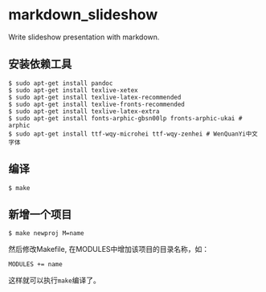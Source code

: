 # markdown_slideshow
Write slideshow presentation with markdown.

## 安装依赖工具

```
$ sudo apt-get install pandoc
$ sudo apt-get install texlive-xetex
$ sudo apt-get install texlive-latex-recommended
$ sudo apt-get install texlive-fronts-recommended
$ sudo apt-get install texlive-latex-extra
$ sudo apt-get install fonts-arphic-gbsn00lp fronts-arphic-ukai # arphic 
$ sudo apt-get install ttf-wqy-microhei ttf-wqy-zenhei # WenQuanYi中文字体

```

## 编译

```
$ make
```

## 新增一个项目

    $ make newproj M=name

然后修改Makefile, 在MODULES中增加该项目的目录名称，如：

    MODULES += name 

这样就可以执行`make`编译了。

